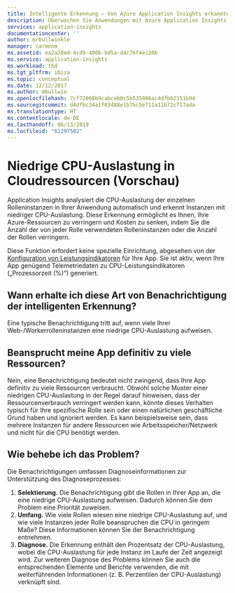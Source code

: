 ```yaml
---
title: Intelligente Erkennung – Von Azure Application Insights erkannte niedrige Auslastung von Cloudressourcen | Microsoft Docs
description: Überwachen Sie Anwendungen mit Azure Application Insights auf eine niedrige Auslastung von Cloudressourcen.
services: application-insights
documentationcenter: ''
author: mrbullwinkle
manager: carmonm
ms.assetid: ea2a28ed-4cd9-4006-bd5a-d4c76f4ec20b
ms.service: application-insights
ms.workload: tbd
ms.tgt_pltfrm: ibiza
ms.topic: conceptual
ms.date: 12/12/2017
ms.author: mbullwin
ms.openlocfilehash: 7cf72068b9cabceb0c5b535986ac4dfb62151b94
ms.sourcegitcommit: d4dfbc34a1f03488e1b7bc5e711a11b72c717ada
ms.translationtype: HT
ms.contentlocale: de-DE
ms.lasthandoff: 06/13/2019
ms.locfileid: "61297502"
---
```

# <a name="low-cpu-utilization-in-cloud-resources-preview"></a>Niedrige CPU-Auslastung in Cloudressourcen (Vorschau)

Application Insights analysiert die CPU-Auslastung der einzelnen Rolleninstanzen in Ihrer Anwendung automatisch und erkennt Instanzen mit niedriger CPU-Auslastung. Diese Erkennung ermöglicht es Ihnen, Ihre Azure-Ressourcen zu verringern und Kosten zu senken, indem Sie die Anzahl der von jeder Rolle verwendeten Rolleninstanzen oder die Anzahl der Rollen verringern.

Diese Funktion erfordert keine spezielle Einrichtung, abgesehen von der [Konfiguration von Leistungsindikatoren](https://docs.microsoft.com/azure/application-insights/app-insights-performance-counters) für Ihre App. Sie ist aktiv, wenn Ihre App genügend Telemetriedaten zu CPU-Leistungsindikatoren („Prozessorzeit (%)“) generiert.

## <a name="when-would-i-get-this-type-of-smart-detection-notification"></a>Wann erhalte ich diese Art von Benachrichtigung der intelligenten Erkennung?
Eine typische Benachrichtigung tritt auf, wenn viele Ihrer Web-/Workerrolleninstanzen eine niedrige CPU-Auslastung aufweisen.

## <a name="does-my-app-definitely-consume-too-many-resources"></a>Beansprucht meine App definitiv zu viele Ressourcen?
Nein, eine Benachrichtigung bedeutet nicht zwingend, dass Ihre App definitiv zu viele Ressourcen verbraucht. Obwohl solche Muster einer niedrigen CPU-Auslastung in der Regel darauf hinweisen, dass der Ressourcenverbrauch verringert werden kann, könnte dieses Verhalten typisch für Ihre spezifische Rolle sein oder einen natürlichen geschäftliche Grund haben und ignoriert werden. Es kann beispielsweise sein, dass mehrere Instanzen für andere Ressourcen wie Arbeitsspeicher/Netzwerk und nicht für die CPU benötigt werden.

## <a name="how-do-i-fix-it"></a>Wie behebe ich das Problem?
Die Benachrichtigungen umfassen Diagnoseinformationen zur Unterstützung des Diagnoseprozesses:
1. **Selektierung.** Die Benachrichtigung gibt die Rollen in Ihrer App an, die eine niedrige CPU-Auslastung aufweisen. Dadurch können Sie dem Problem eine Priorität zuweisen.
2. **Umfang.** Wie viele Rollen wiesen eine niedrige CPU-Auslastung auf, und wie viele Instanzen jeder Rolle beanspruchen die CPU in geringem Maße? Diese Informationen können Sie der Benachrichtigung entnehmen.
3. **Diagnose.** Die Erkennung enthält den Prozentsatz der CPU-Auslastung, wobei die CPU-Auslastung für jede Instanz im Laufe der Zeit angezeigt wird. Zur weiteren Diagnose des Problems können Sie auch die entsprechenden Elemente und Berichte verwenden, die mit weiterführenden Informationen (z. B. Perzentilen der CPU-Auslastung) verknüpft sind.
